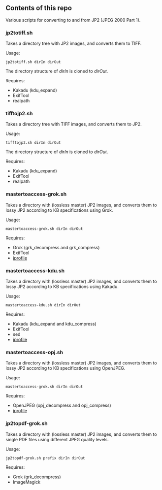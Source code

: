 ## Contents of this repo

Various scripts for converting to and from JP2 (JPEG 2000 Part 1).

### jp2totiff.sh

Takes a  directory tree with JP2 images, and converts them to TIFF.

Usage:

```
jp2totiff.sh dirIn dirOut
```

The directory structure of *dirIn* is cloned to *dirOut*.

Requires:

- Kakadu (kdu_expand)
- ExifTool
- realpath

### tifftojp2.sh

Takes a  directory tree with TIFF images, and converts them to JP2.

Usage:

```
tifftojp2.sh dirIn dirOut
```

The directory structure of *dirIn* is cloned to *dirOut*.

Requires:

- Kakadu (kdu_expand)
- ExifTool
- realpath

### mastertoaccess-grok.sh

Takes a  directory with (lossless master) JP2 images, and converts them to lossy JP2 according to KB specifications using Grok.

Usage:

```
mastertoaccess-grok.sh dirIn dirOut
```

Requires:

- Grok (grk_decompress and grk_compress)
- ExifTool
- [jprofile](https://github.com/KBNLresearch/jprofile)

### mastertoaccess-kdu.sh

Takes a  directory with (lossless master) JP2 images, and converts them to lossy JP2 according to KB specifications using Kakadu.

Usage:

```
mastertoaccess-kdu.sh dirIn dirOut
```

Requires:

- Kakadu (kdu_expand and kdu_compress)
- ExifTool
- sed
- [jprofile](https://github.com/KBNLresearch/jprofile)

### mastertoaccess-opj.sh

Takes a directory with (lossless master) JP2 images, and converts them to lossy JP2 according to KB specifications using OpenJPEG.

Usage:

```
mastertoaccess-grok.sh dirIn dirOut
```

Requires:

- OpenJPEG (opj_decompress and opj_compress)
- [jprofile](https://github.com/KBNLresearch/jprofile)

### jp2topdf-grok.sh

Takes a  directory with (lossless master) JP2 images, and converts them to single PDF files using different JPEG quality levels.

Usage:

```
jp2topdf-grok.sh prefix dirIn dirOut
```

Requires:

- Grok (grk_decompress)
- ImageMagick

